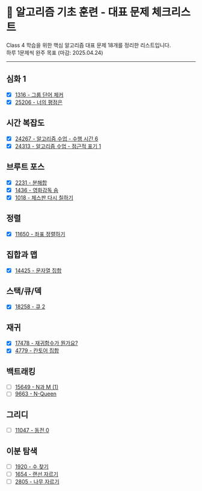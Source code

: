 # 🧱 알고리즘 기초 훈련 - 대표 문제 체크리스트

Class 4 학습을 위한 핵심 알고리즘 대표 문제 18개를 정리한 리스트입니다.  
하루 1문제씩 완주 목표 (마감: 2025.04.24)

---

## 심화 1
- [X] [1316 - 그룹 단어 체커](https://www.acmicpc.net/problem/1316)
- [X] [25206 - 너의 평점은](https://www.acmicpc.net/problem/25206)

## 시간 복잡도
- [X] [24267 - 알고리즘 수업 - 수행 시간 6](https://www.acmicpc.net/problem/24267)
- [X] [24313 - 알고리즘 수업 - 점근적 표기 1](https://www.acmicpc.net/problem/24313)

## 브루트 포스
- [X] [2231 - 분해합](https://www.acmicpc.net/problem/2231)
- [X] [1436 - 영화감독 숌](https://www.acmicpc.net/problem/1436)
- [X] [1018 - 체스판 다시 칠하기](https://www.acmicpc.net/problem/1018)

## 정렬
- [X] [11650 - 좌표 정렬하기](https://www.acmicpc.net/problem/11650)

## 집합과 맵
- [X] [14425 - 문자열 집합](https://www.acmicpc.net/problem/14425)

## 스택/큐/덱
- [X] [18258 - 큐 2](https://www.acmicpc.net/problem/18258)

## 재귀
- [X] [17478 - 재귀함수가 뭔가요?](https://www.acmicpc.net/problem/17478)
- [X] [4779 - 칸토어 집합](https://www.acmicpc.net/problem/4779)

## 백트래킹
- [ ] [15649 - N과 M (1)](https://www.acmicpc.net/problem/15649)
- [ ] [9663 - N-Queen](https://www.acmicpc.net/problem/9663)

## 그리디
- [ ] [11047 - 동전 0](https://www.acmicpc.net/problem/11047)

## 이분 탐색
- [ ] [1920 - 수 찾기](https://www.acmicpc.net/problem/1920)
- [ ] [1654 - 랜선 자르기](https://www.acmicpc.net/problem/1654)
- [ ] [2805 - 나무 자르기](https://www.acmicpc.net/problem/2805)
